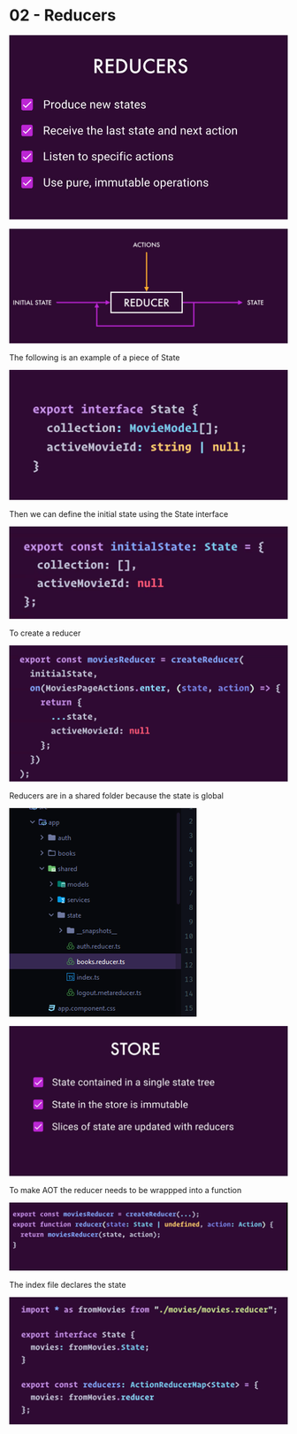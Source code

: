 # 02 - Reducers

![](../.gitbook/assets/image%20%289%29.png)

![](../.gitbook/assets/image%20%285%29.png)

The following is an example of a piece of State

![](../.gitbook/assets/image%20%2810%29.png)

Then we can define the initial state using the State interface

![](../.gitbook/assets/image%20%287%29.png)

To create a reducer 

![](../.gitbook/assets/image%20%281%29.png)

Reducers are in a shared folder because the state is global

![](../.gitbook/assets/image%20%2816%29.png)

![](../.gitbook/assets/image.png)

To make AOT the reducer needs to be wrappped into a function

![](../.gitbook/assets/image%20%284%29.png)

The index file declares the state

![](../.gitbook/assets/image%20%286%29.png)

